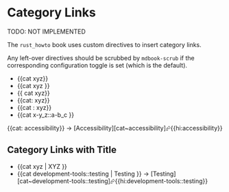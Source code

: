 # Category Links

TODO: NOT IMPLEMENTED

The `rust_howto` book uses custom directives to insert category links.

Any left-over directives should be scrubbed by `mdbook-scrub` if the corresponding
configuration toggle is set (which is the default).

- {{cat xyz}}
- {{cat xyz }}
- {{ cat xyz}}
- {{cat: xyz}}
- {{cat : xyz}}
- {{cat x-y_z::a-b_c }}

{{cat: accessibility}} -> [Accessibility][cat~accessibility]⮳{{hi:accessibility}}

## Category Links with Title

- {{cat xyz | XYZ }}
- {{cat development-tools::testing | Testing }} -> [Testing][cat~development-tools::testing]⮳{{hi:development-tools::testing}}
